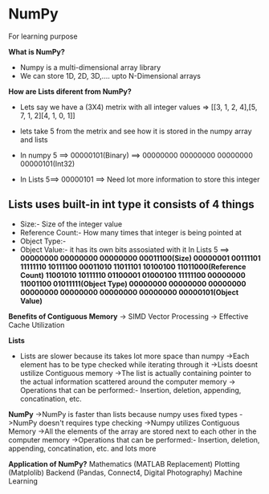 # NumPy
For learning purpose


**What is NumPy?**
* Numpy is a multi-dimensional array library
* We can store 1D, 2D, 3D,.... upto N-Dimensional arrays
       
**How are Lists diferent from NumPy?**
* Lets say we have a (3X4) metrix with all integer values => [[3, 1, 2, 4],[5, 7, 1, 2][4, 1, 0, 1]]
* lets take 5 from the metrix and see how it is stored in the numpy array and lists

* In numpy 5 ==> 00000101(Binary) ==> 00000000 00000000 00000000 00000101(Int32)

* In Lists 5==> 00000101 ==> Need lot more information to store this integer

## Lists uses built-in int type it consists of 4 things
* Size:- Size of the integer value
* Reference Count:- How many times that integer is being pointed at
* Object Type:-
* Object Value:- it has its own bits assosiated with it
In Lists 5 ==> **00000000 00000000 00000000 00011100(Size)
               00000001 00111101 11111110 10111100 00011010 11011101 10100100 11011000(Reference Count)
               11001010 10111110 01100001 01000100 11111100 00000000 11001100 01011111(Object Type)
               00000000 00000000 00000000 00000000 00000000 00000000 00000000 00000101(Object Value)**
               
**Benefits of Contiguous Memory**
-> SIMD Vector Processing
-> Effective Cache Utilization

**Lists**
* Lists are slower because its takes lot more space than numpy
->Each element has to be type checked while iterating through it
->Lists doesnt ustilize Contiguous memory
->The list is actually containing pointer to the actual information scattered around the computer memory
-> Operations that can be performed:- Insertion, deletion, appending, concatination, etc.

**NumPy**
->NumPy is faster than lists because numpy uses fixed types
->NumPy doesn't requires type checking
->Numpy utilizes Contiguous Memory
->All the elements of the array are stored next to each other in the computer memory
->Operations that can be performed:- Insertion, deletion, appending, concatination, etc. and lots more

**Application of NumPy?**
Mathematics (MATLAB Replacement)
Plotting (Matplolib)
Backend (Pandas, Connect4, Digital Photography)
Machine Learning
